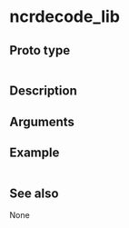 # ncrdecode_lib

## Proto type

```php

```

## Description


## Arguments


## Example

```php

```

## See also
None


